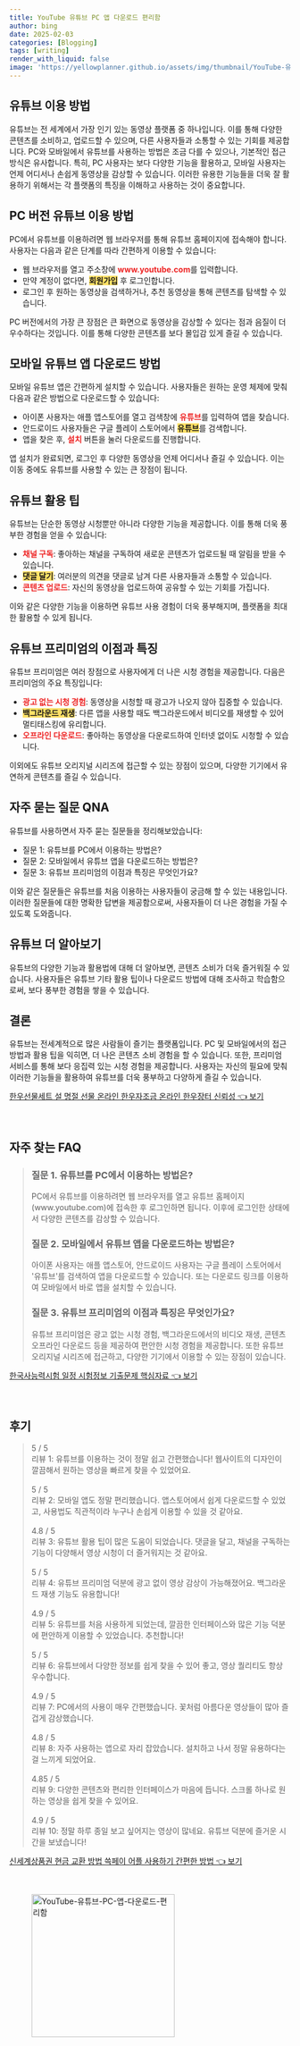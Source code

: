 ```yaml
---
title: YouTube 유튜브 PC 앱 다운로드 편리함
author: bing
date: 2025-02-03
categories: [Blogging]
tags: [writing]
render_with_liquid: false
image: 'https://yellowplanner.github.io/assets/img/thumbnail/YouTube-유튜브-PC-앱-다운로드-편리함.webp'
---
```



<h2 id='유튜브_이용_방법'>유튜브 이용 방법</h2>

<p>유튜브는 전 세계에서 가장 인기 있는 동영상 플랫폼 중 하나입니다. 이를 통해 다양한 콘텐츠를 소비하고, 업로드할 수 있으며, 다른 사용자들과 소통할 수 있는 기회를 제공합니다. PC와 모바일에서 유튜브를 사용하는 방법은 조금 다를 수 있으나, 기본적인 접근 방식은 유사합니다. 특히, PC 사용자는 보다 다양한 기능을 활용하고, 모바일 사용자는 언제 어디서나 손쉽게 동영상을 감상할 수 있습니다. 이러한 유용한 기능들을 더욱 잘 활용하기 위해서는 각 플랫폼의 특징을 이해하고 사용하는 것이 중요합니다.</p>

<h2 id='PC_버전_유튜브_이용_방법'>PC 버전 유튜브 이용 방법</h2>

<p>PC에서 유튜브를 이용하려면 웹 브라우저를 통해 유튜브 홈페이지에 접속해야 합니다. 사용자는 다음과 같은 단계를 따라 간편하게 이용할 수 있습니다:</p>

<ul>
    <li>웹 브라우저를 열고 주소창에 <b><span style="color: #ee2323;">www.youtube.com</span></b>를 입력합니다.</li>
    <li>만약 계정이 없다면, <b><span style="background-color: #ffe066;">회원가입</span></b> 후 로그인합니다.</li>
    <li>로그인 후 원하는 동영상을 검색하거나, 추천 동영상을 통해 콘텐츠를 탐색할 수 있습니다.</li>
</ul>

<p>PC 버전에서의 가장 큰 장점은 큰 화면으로 동영상을 감상할 수 있다는 점과 음질이 더 우수하다는 것입니다. 이를 통해 다양한 콘텐츠를 보다 몰입감 있게 즐길 수 있습니다.</p>

<h2 id='모바일_유튜브_앱_다운로드_방법'>모바일 유튜브 앱 다운로드 방법</h2>

<p>모바일 유튜브 앱은 간편하게 설치할 수 있습니다. 사용자들은 원하는 운영 체제에 맞춰 다음과 같은 방법으로 다운로드할 수 있습니다:</p>

<ul>
    <li>아이폰 사용자는 애플 앱스토어를 열고 검색창에 <b><span style="color: #ee2323;">유튜브</span></b>를 입력하여 앱을 찾습니다.</li>
    <li>안드로이드 사용자들은 구글 플레이 스토어에서 <b><span style="background-color: #ffe066;">유튜브</span></b>를 검색합니다.</li>
    <li>앱을 찾은 후, <b><span style="color: #ee2323;">설치</span></b> 버튼을 눌러 다운로드를 진행합니다.</li>
</ul>

<p>앱 설치가 완료되면, 로그인 후 다양한 동영상을 언제 어디서나 즐길 수 있습니다. 이는 이동 중에도 유튜브를 사용할 수 있는 큰 장점이 됩니다.</p>

<h2 id='유튜브_활용_팁'>유튜브 활용 팁</h2>

<p>유튜브는 단순한 동영상 시청뿐만 아니라 다양한 기능을 제공합니다. 이를 통해 더욱 풍부한 경험을 얻을 수 있습니다:</p>

<ul>
    <li><b><span style="color: #ee2323;">채널 구독</span></b>: 좋아하는 채널을 구독하여 새로운 콘텐츠가 업로드될 때 알림을 받을 수 있습니다.</li>
    <li><b><span style="background-color: #ffe066;">댓글 달기</span></b>: 여러분의 의견을 댓글로 남겨 다른 사용자들과 소통할 수 있습니다.</li>
    <li><b><span style="color: #ee2323;">콘텐츠 업로드</span></b>: 자신의 동영상을 업로드하여 공유할 수 있는 기회를 가집니다.</li>
</ul>

<p>이와 같은 다양한 기능을 이용하면 유튜브 사용 경험이 더욱 풍부해지며, 플랫폼을 최대한 활용할 수 있게 됩니다.</p>

<h2 id='유튜브_프리미엄의_이점과_특징'>유튜브 프리미엄의 이점과 특징</h2>

<p>유튜브 프리미엄은 여러 장점으로 사용자에게 더 나은 시청 경험을 제공합니다. 다음은 프리미엄의 주요 특징입니다:</p>

<ul>
    <li><b><span style="color: #ee2323;">광고 없는 시청 경험</span></b>: 동영상을 시청할 때 광고가 나오지 않아 집중할 수 있습니다.</li>
    <li><b><span style="background-color: #ffe066;">백그라운드 재생</span></b>: 다른 앱을 사용할 때도 백그라운드에서 비디오를 재생할 수 있어 멀티태스킹에 유리합니다.</li>
    <li><b><span style="color: #ee2323;">오프라인 다운로드</span></b>: 좋아하는 동영상을 다운로드하여 인터넷 없이도 시청할 수 있습니다.</li>
</ul>

<p>이외에도 유튜브 오리지널 시리즈에 접근할 수 있는 장점이 있으며, 다양한 기기에서 유연하게 콘텐츠를 즐길 수 있습니다.</p>

<h2 id='자주_묻는_질문_QNA'>자주 묻는 질문 QNA</h2>

<p>유튜브를 사용하면서 자주 묻는 질문들을 정리해보았습니다:</p>

<ul>
    <li>질문 1: 유튜브를 PC에서 이용하는 방법은?</li>
    <li>질문 2: 모바일에서 유튜브 앱을 다운로드하는 방법은?</li>
    <li>질문 3: 유튜브 프리미엄의 이점과 특징은 무엇인가요?</li>
</ul>

<p>이와 같은 질문들은 유튜브를 처음 이용하는 사용자들이 궁금해 할 수 있는 내용입니다. 이러한 질문들에 대한 명확한 답변을 제공함으로써, 사용자들이 더 나은 경험을 가질 수 있도록 도와줍니다.</p>

<h2 id='유튜브_더_알아보기'>유튜브 더 알아보기</h2>

<p>유튜브의 다양한 기능과 활용법에 대해 더 알아보면, 콘텐츠 소비가 더욱 즐거워질 수 있습니다. 사용자들은 유튜브 기타 활용 팁이나 다운로드 방법에 대해 조사하고 학습함으로써, 보다 풍부한 경험을 쌓을 수 있습니다.</p>

<h2 id='결론'>결론</h2>

<p>유튜브는 전세계적으로 많은 사람들이 즐기는 플랫폼입니다. PC 및 모바일에서의 접근 방법과 활용 팁을 익히면, 더 나은 콘텐츠 소비 경험을 할 수 있습니다. 또한, 프리미엄 서비스를 통해 보다 응집력 있는 시청 경험을 제공합니다. 사용자는 자신의 필요에 맞춰 이러한 기능들을 활용하여 유튜브를 더욱 풍부하고 다양하게 즐길 수 있습니다.</p>


<p><a class="click-button" title="한우선물세트 설 명절 선물 온라인 한우자조금 온라인 한우장터 신뢰성" href="https://yellowplanner.github.io/posts/%ED%95%9C%EC%9A%B0%EC%84%A0%EB%AC%BC%EC%84%B8%ED%8A%B8-%EC%84%A4-%EB%AA%85%EC%A0%88-%EC%84%A0%EB%AC%BC-%EC%98%A8%EB%9D%BC%EC%9D%B8-%ED%95%9C%EC%9A%B0%EC%9E%90%EC%A1%B0%EA%B8%88-%EC%98%A8%EB%9D%BC%EC%9D%B8-%ED%95%9C%EC%9A%B0%EC%9E%A5%ED%84%B0-%EC%8B%A0%EB%A2%B0%EC%84%B1/" rel="dofollow">한우선물세트 설 명절 선물 온라인 한우자조금 온라인 한우장터 신뢰성 👈 보기</a></p><br>
<h2 id='자주_찾는_FAQ'>자주 찾는 FAQ</h2>
<div itemscope="" itemtype="https://schema.org/FAQPage"> 
<blockquote> 
<div itemscope="" itemprop="mainEntity" itemtype="https://schema.org/Question"> 
<h3 itemprop="name">질문 1. 유튜브를 PC에서 이용하는 방법은?</h3> 
<div itemscope="" itemprop="acceptedAnswer" itemtype="https://schema.org/Answer"> 
<span itemprop="text"> 
<p>PC에서 유튜브를 이용하려면 웹 브라우저를 열고 유튜브 홈페이지(www.youtube.com)에 접속한 후 로그인하면 됩니다. 이후에 로그인한 상태에서 다양한 콘텐츠를 감상할 수 있습니다.</p> 
</span> 
</div> 
</div> 
<div itemscope="" itemprop="mainEntity" itemtype="https://schema.org/Question"> 
<h3 itemprop="name">질문 2. 모바일에서 유튜브 앱을 다운로드하는 방법은?</h3> 
<div itemscope="" itemprop="acceptedAnswer" itemtype="https://schema.org/Answer"> 
<span itemprop="text"> 
<p>아이폰 사용자는 애플 앱스토어, 안드로이드 사용자는 구글 플레이 스토어에서 '유튜브'를 검색하여 앱을 다운로드할 수 있습니다. 또는 다운로드 링크를 이용하여 모바일에서 바로 앱을 설치할 수 있습니다.</p> 
</span> 
</div> 
</div> 
<div itemscope="" itemprop="mainEntity" itemtype="https://schema.org/Question"> 
<h3 itemprop="name">질문 3. 유튜브 프리미엄의 이점과 특징은 무엇인가요?</h3> 
<div itemscope="" itemprop="acceptedAnswer" itemtype="https://schema.org/Answer"> 
<span itemprop="text"> 
<p>유튜브 프리미엄은 광고 없는 시청 경험, 백그라운드에서의 비디오 재생, 콘텐츠 오프라인 다운로드 등을 제공하여 편안한 시청 경험을 제공합니다. 또한 유튜브 오리지널 시리즈에 접근하고, 다양한 기기에서 이용할 수 있는 장점이 있습니다.</p> 
</span> 
</div> 
</div> 
</blockquote> 
</div>
<p><a class="click-button" title="한국사능력시험 일정 시험정보 기출문제 핵심자료" href="https://yellowplanner.github.io/posts/%ED%95%9C%EA%B5%AD%EC%82%AC%EB%8A%A5%EB%A0%A5%EC%8B%9C%ED%97%98-%EC%9D%BC%EC%A0%95-%EC%8B%9C%ED%97%98%EC%A0%95%EB%B3%B4-%EA%B8%B0%EC%B6%9C%EB%AC%B8%EC%A0%9C-%ED%95%B5%EC%8B%AC%EC%9E%90%EB%A3%8C/" rel="dofollow">한국사능력시험 일정 시험정보 기출문제 핵심자료 👈 보기</a></p><br>
<h2 id='후기'>후기</h2>
<div itemscope itemtype="https://schema.org/Product">
  <blockquote>
  <div itemprop="review" itemscope itemtype="https://schema.org/Review">
      <div itemprop="reviewRating" itemscope itemtype="https://schema.org/Rating"> <span itemprop="ratingValue">5</span> / <span itemprop="bestRating">5</span> </div>
      <span itemprop="reviewBody">리뷰 1: 유튜브를 이용하는 것이 정말 쉽고 간편했습니다! 웹사이트의 디자인이 깔끔해서 원하는 영상을 빠르게 찾을 수 있었어요.</span>
  </div>
  <br>
  <div itemprop="review" itemscope itemtype="https://schema.org/Review">
      <div itemprop="reviewRating" itemscope itemtype="https://schema.org/Rating"> <span itemprop="ratingValue">5</span> / <span itemprop="bestRating">5</span> </div>
      <span itemprop="reviewBody">리뷰 2: 모바일 앱도 정말 편리했습니다. 앱스토어에서 쉽게 다운로드할 수 있었고, 사용법도 직관적이라 누구나 손쉽게 이용할 수 있을 것 같아요.</span>
  </div>
  <br>
  <div itemprop="review" itemscope itemtype="https://schema.org/Review">
      <div itemprop="reviewRating" itemscope itemtype="https://schema.org/Rating"> <span itemprop="ratingValue">4.8</span> / <span itemprop="bestRating">5</span> </div>
      <span itemprop="reviewBody">리뷰 3: 유튜브 활용 팁이 많은 도움이 되었습니다. 댓글을 달고, 채널을 구독하는 기능이 다양해서 영상 시청이 더 즐거워지는 것 같아요.</span>
  </div>
  <br>
  <div itemprop="review" itemscope itemtype="https://schema.org/Review">
      <div itemprop="reviewRating" itemscope itemtype="https://schema.org/Rating"> <span itemprop="ratingValue">5</span> / <span itemprop="bestRating">5</span> </div>
      <span itemprop="reviewBody">리뷰 4: 유튜브 프리미엄 덕분에 광고 없이 영상 감상이 가능해졌어요. 백그라운드 재생 기능도 유용합니다!</span>
  </div>
  <br>
  <div itemprop="review" itemscope itemtype="https://schema.org/Review">
      <div itemprop="reviewRating" itemscope itemtype="https://schema.org/Rating"> <span itemprop="ratingValue">4.9</span> / <span itemprop="bestRating">5</span> </div>
      <span itemprop="reviewBody">리뷰 5: 유튜브를 처음 사용하게 되었는데, 깔끔한 인터페이스와 많은 기능 덕분에 편안하게 이용할 수 있었습니다. 추천합니다!</span>
  </div>
  <br>
  <div itemprop="review" itemscope itemtype="https://schema.org/Review">
      <div itemprop="reviewRating" itemscope itemtype="https://schema.org/Rating"> <span itemprop="ratingValue">5</span> / <span itemprop="bestRating">5</span> </div>
      <span itemprop="reviewBody">리뷰 6: 유튜브에서 다양한 정보를 쉽게 찾을 수 있어 좋고, 영상 퀄리티도 항상 우수합니다.</span>
  </div>
  <br>
  <div itemprop="review" itemscope itemtype="https://schema.org/Review">
      <div itemprop="reviewRating" itemscope itemtype="https://schema.org/Rating"> <span itemprop="ratingValue">4.9</span> / <span itemprop="bestRating">5</span> </div>
      <span itemprop="reviewBody">리뷰 7: PC에서의 사용이 매우 간편했습니다. 꽃처럼 아름다운 영상들이 많아 즐겁게 감상했습니다.</span>
  </div>
  <br>
  <div itemprop="review" itemscope itemtype="https://schema.org/Review">
      <div itemprop="reviewRating" itemscope itemtype="https://schema.org/Rating"> <span itemprop="ratingValue">4.8</span> / <span itemprop="bestRating">5</span> </div>
      <span itemprop="reviewBody">리뷰 8: 자주 사용하는 앱으로 자리 잡았습니다. 설치하고 나서 정말 유용하다는 걸 느끼게 되었어요.</span>
  </div>
  <br>
  <div itemprop="review" itemscope itemtype="https://schema.org/Review">
      <div itemprop="reviewRating" itemscope itemtype="https://schema.org/Rating"> <span itemprop="ratingValue">4.85</span> / <span itemprop="bestRating">5</span> </div>
      <span itemprop="reviewBody">리뷰 9: 다양한 콘텐츠와 편리한 인터페이스가 마음에 듭니다. 스크롤 하나로 원하는 영상을 쉽게 찾을 수 있어요.</span>
  </div>
  <br>
  <div itemprop="review" itemscope itemtype="https://schema.org/Review">
      <div itemprop="reviewRating" itemscope itemtype="https://schema.org/Rating"> <span itemprop="ratingValue">4.9</span> / <span itemprop="bestRating">5</span> </div>
      <span itemprop="reviewBody">리뷰 10: 정말 하루 종일 보고 싶어지는 영상이 많네요. 유튜브 덕분에 즐거운 시간을 보냈습니다!</span>
  </div>
  </blockquote>
</div>
<p><a class="click-button" title="신세계상품권 현금 교환 방법 쓱페이 어플 사용하기 간편한 방법" href="https://yellowplanner.github.io/posts/%EC%8B%A0%EC%84%B8%EA%B3%84%EC%83%81%ED%92%88%EA%B6%8C-%ED%98%84%EA%B8%88-%EA%B5%90%ED%99%98-%EB%B0%A9%EB%B2%95-%EC%93%B1%ED%8E%98%EC%9D%B4-%EC%96%B4%ED%94%8C-%EC%82%AC%EC%9A%A9%ED%95%98%EA%B8%B0-%EA%B0%84%ED%8E%B8%ED%95%9C-%EB%B0%A9%EB%B2%95/" rel="dofollow">신세계상품권 현금 교환 방법 쓱페이 어플 사용하기 간편한 방법 👈 보기</a></p><br>
<figure class="image"><img src="https://yellowplanner.github.io/assets/img/thumbnail/YouTube-유튜브-PC-앱-다운로드-편리함.webp" alt="YouTube-유튜브-PC-앱-다운로드-편리함" width="256" height="256"></figure>